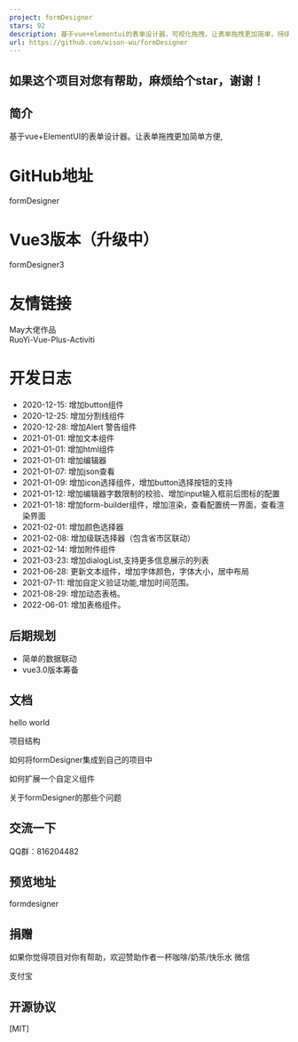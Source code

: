 ```yaml
---
project: formDesigner
stars: 92
description: 基于vue+elementui的表单设计器，可视化拖拽，让表单拖拽更加简单，持续更新中。The form designer based on Vue + elementui enables visual drag and drop, making form drag and drop easier and continuously updating.http://wurong19870715.gitee.io/formdesigner
url: https://github.com/wison-wu/formDesigner
---
```


如果这个项目对您有帮助，麻烦给个star，谢谢！
------------------------

简介
--

基于vue+ElementUI的表单设计器。让表单拖拽更加简单方便,

GitHub地址
========

formDesigner

Vue3版本（升级中）
===========

formDesigner3

友情链接
====

May大佬作品  
RuoYi-Vue-Plus-Activiti

开发日志
====

-   2020-12-15: 增加button组件
-   2020-12-25: 增加分割线组件
-   2020-12-28: 增加Alert 警告组件
-   2021-01-01: 增加文本组件
-   2021-01-01: 增加html组件
-   2021-01-01: 增加编辑器
-   2021-01-07: 增加json查看
-   2021-01-09: 增加icon选择组件，增加button选择按钮的支持
-   2021-01-12: 增加编辑器字数限制的校验、增加input输入框前后图标的配置
-   2021-01-18: 增加form-builder组件，增加渲染，查看配置统一界面，查看渲染界面
-   2021-02-01: 增加颜色选择器
-   2021-02-08: 增加级联选择器（包含省市区联动）
-   2021-02-14: 增加附件组件
-   2021-03-23: 增加dialogList,支持更多信息展示的列表
-   2021-06-28: 更新文本组件，增加字体颜色，字体大小，居中布局
-   2021-07-11: 增加自定义验证功能,增加时间范围。
-   2021-08-29: 增加动态表格。
-   2022-06-01: 增加表格组件。

后期规划
----

-   简单的数据联动
-   vue3.0版本筹备

文档
--

hello world

项目结构

如何将formDesigner集成到自己的项目中

如何扩展一个自定义组件

关于formDesigner的那些个问题

交流一下
----

QQ群：816204482

预览地址
----

formdesigner

捐赠
--

如果你觉得项目对你有帮助，欢迎赞助作者一杯咖啡/奶茶/快乐水 微信

支付宝

开源协议
----

\[MIT\]

